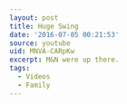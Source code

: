 ```yaml
---
layout: post
title: Huge Swing
date: '2016-07-05 00:21:53'
source: youtube
uid: MNVA-CARpKw
excerpt: M&N were up there.
tags:
  - Videos
  - Family
---
```

